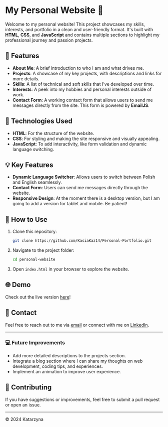 # My Personal Website 🚀

Welcome to my personal website! This project showcases my skills, interests, and portfolio in a clean and user-friendly format. It's built with **HTML**, **CSS**, and **JavaScript** and contains multiple sections to highlight my professional journey and passion projects.

## 🌟 Features

- **About Me**: A brief introduction to who I am and what drives me.
- **Projects**: A showcase of my key projects, with descriptions and links for more details.
- **Skills**: A list of technical and soft skills that I've developed over time.
- **Interests**: A peek into my hobbies and personal interests outside of work.
- **Contact Form**: A working contact form that allows users to send me messages directly from the site. This form is powered by **EmailJS**.

## 🎨 Technologies Used

- **HTML**: For the structure of the website.
- **CSS**: For styling and making the site responsive and visually appealing.
- **JavaScript**: To add interactivity, like form validation and dynamic language switching.

## 💡 Key Features

- **Dynamic Language Switcher**: Allows users to switch between Polish and English seamlessly.
- **Contact Form**: Users can send me messages directly through the website.
- **Responsive Design**: At the moment there is a desktop version, but I am going to add a version for tablet and mobile. Be patient!

## 🚀 How to Use

1. Clone this repository:

   ```bash
   git clone https://github.com/KasiaKaz14/Personal-Portfolio.git

   ```

2. Navigate to the project folder:
   ```bash
   cd personal-website
   ```
3. Open `index.html` in your browser to explore the website.

## 🌐 Demo

Check out the live version [here](kasiakaz14.github.io/Personal-Portfolio/)!

## 📧 Contact

Feel free to reach out to me via [email](mailto:kasiakazmierczak99@gmail.com) or connect with me on [LinkedIn](www.linkedin.com/in/katarzyna-kazmierczak-a9b63b294).

---

### 💻 Future Improvements

- Add more detailed descriptions to the projects section.
- Integrate a blog section where I can share my thoughts on web development, coding tips, and experiences.
- Implement an animation to improve user experience.

## 🙌 Contributing

If you have suggestions or improvements, feel free to submit a pull request or open an issue.

---

© 2024 Katarzyna
